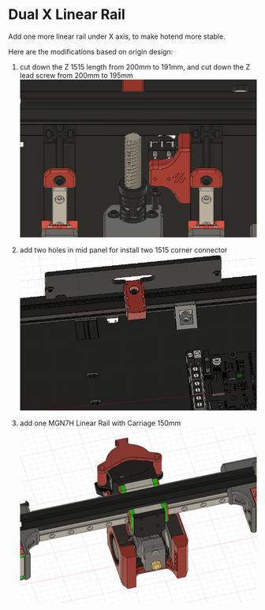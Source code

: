 # Dual X Linear Rail

Add one more linear rail under X axis, to make hotend more stable.

Here are the modifications based on origin design:

1. cut down the Z 1515 length from 200mm to 191mm, and cut down the Z lead screw from 200mm to 195mm
![cut down](img/cut_down.png)

2. add two holes in mid panel for install two 1515 corner connector
![mid panel](img/mid_panel.png)

3. add one MGN7H Linear Rail with Carriage 150mm
![mid panel](img/dual_x_rail.png)